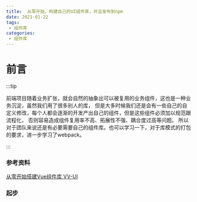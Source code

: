 ```yaml
---
title:  从零开始，构建自己的UI组件库，并且发布到npm
date: 2021-01-22
tags:
 - 组件库
categories:
 - 组件库
---
```


# 前言

:::tip

前端项目随着业务扩张，就会自然的抽象出可以被复用的业务组件，这也是一种业务沉淀，虽然我们用了很多别人的库，
但是大多时候我们还是会有一些自己的自定义修改，每个人都会逐渐的开发产出自己的组件，但是这些组件必须加以规范跟流程化，
否则容易造成组件复用率不高、拓展性不强、耦合度过高等问题。
所以对于团队来说还是有必要需要自己的组件库。也可以学习一下，对于库模式的打包的要求，进一步学习了webpack。

:::

### 参考资料

[从零开始搭建Vue组件库 VV-UI](https://zhuanlan.zhihu.com/p/30948290)


### 起步
